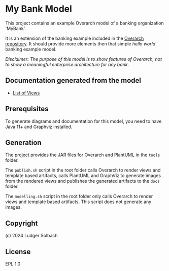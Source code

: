 # My Bank Model

This project contains an example Overarch model of a banking organization
'MyBank'.

It is an extension of the banking example included in the
[Overarch repository](https://github.com/soulspace-org/overarch).
It should provide more elements then that simple *hello world* banking example
model.

*Disclaimer: The purpose of this model is to show features of Overarch, not to show a meaningful enterprise architecture for any bank.*

## Documentation generated from the model
* [List of Views](docs/views.md)

## Prerequisites
To generate diagrams and documentation for this model, you need to have Java 11+ and Graphviz installed.

## Generation
The project provides the JAR files for Overarch and PlantUML in the `tools` folder.

The `publish.sh` script in the root folder calls Overarch to render views and
template based artifacts, calls PlantUML and GraphViz to generate
images from the rendered views and publishes the generated artifacts to the `docs` folder.

The `modelling.sh` script in the root folder only calls Overarch to render views
and template based artifacts. This script does not generate any images.

## Copyright
(c) 2024 Ludger Solbach

## License
EPL 1.0